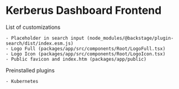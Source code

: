 # Kerberus Dashboard Frontend

List of customizations
```
- Placeholder in search input (node_modules/@backstage/plugin-search/dist/index.esm.js)
- Logo Full (packages/app/src/components/Root/LogoFull.tsx)
- Logo Icon (packages/app/src/components/Root/LogoIcon.tsx)
- Public favicon and index.htm (packages/app/public)
```


Preinstalled plugins
```
- Kubernetes
```